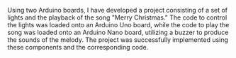 Using two Arduino boards, I have developed a project consisting of a set of lights and the playback of the song "Merry Christmas." The code to control the lights was loaded onto an Arduino Uno board, while the code to play the song was loaded onto an Arduino Nano board, utilizing a buzzer to produce the sounds of the melody. The project was successfully implemented using these components and the corresponding code.
